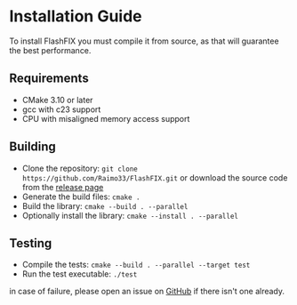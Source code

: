 # Installation Guide

To install FlashFIX you must compile it from source, as that will guarantee the best performance.

## Requirements

- CMake 3.10 or later
- gcc with c23 support
- CPU with misaligned memory access support

## Building

- Clone the repository: ```git clone https://github.com/Raimo33/FlashFIX.git``` or download the source code from the [release page](https://github.com/Raimo33/FlashFIX/releases)
- Generate the build files: ```cmake .```
- Build the library: ```cmake --build . --parallel```
- Optionally install the library: ```cmake --install . --parallel```

## Testing

- Compile the tests: ```cmake --build . --parallel --target test```
- Run the test executable: ```./test```

in case of failure, please open an issue on [GitHub](https://github.com/Raimo33/FlashFIX/labels/test-failed) if there isn't one already.